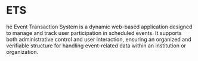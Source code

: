 # ETS
he Event Transaction System is a dynamic web-based application designed to manage and track user participation in scheduled events. It supports both administrative control and user interaction, ensuring an organized and verifiable structure for handling event-related data within an institution or organization.
